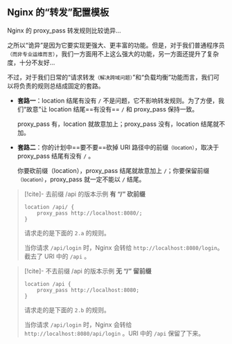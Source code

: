 ## Nginx 的“转发”配置模板

Nginx 的 proxy_pass 转发规则比较诡异…

之所以“诡异”是因为它要实现更强大、更丰富的功能。但是，对于我们普通程序员<small>（而非专业运维而言）</small>，我们一方面用不上这么强大的功能，另一方面还提升了复杂度，十分不友好…

不过，对于我们日常的“请求转发<small>（解决跨域问题）</small>”和“负载均衡”功能而言，我们可以将负责的规则总结成固定的套路。

- **套路一**：location 结尾有没有 `/` 不是问题，它不影响转发规则。为了方便，我们“故意”让 location 结尾==有没有== `/` 和 proxy_pass 保持一致。
   
  proxy_pass 有，location 就故意加上；proxy_pass 没有，location 结尾就不加。

- **套路二**：你的计划中==要不要==砍掉 URI 路径中的前缀<small>（location）</small>，取决于 proxy_pass 结尾有没有 `/` 。

  你要砍前缀（location），proxy_pass 结尾就故意加上 `/`；你要保留前缀<small>（location）</small>，proxy_pass 就一定不能以 `/` 结尾。

> [!cite]- 去前缀 /api 的版本示例
> **有 “/” 砍前缀**
> 
> ```
> location /api/ {
>     proxy_pass http://localhost:8080/;
> }
> ```
> 
> 请求走的是下面的 `2.a` 的规则。
> 
> 当你请求 `/api/login` 时，Nginx 会转给 `http://localhost:8080/login`。截去了 URI 中的 `/api` 。

> [!cite]- 不去前缀 /api 的版本示例
> **无 “/” 留前缀**
> 
> ```
> location /api {
>     proxy_pass http://localhost:8080;
> }
> ```
> 
> 请求走的是下面的 `2.b` 的规则。
> 
> 当你请求 `/api/login` 时，Nginx 会转给 `http://localhost:8080/api/login` 。URI 中的 `/api` 保留了下来。

